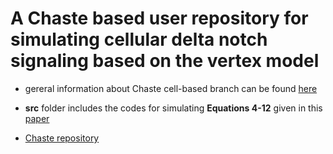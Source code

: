# A Chaste based user repository for simulating cellular delta notch signaling based on the vertex model

- gereral information about Chaste cell-based branch can be found [here](https://www.cs.ox.ac.uk/chaste/cell_based_index.html)

- **src** folder includes the codes for simulating **Equations 4-12** given in this [paper](http://science.sciencemag.org/content/356/6337/eaai7407/tab-pdf)

- [Chaste repository](https://github.com/Chaste/Chaste)
